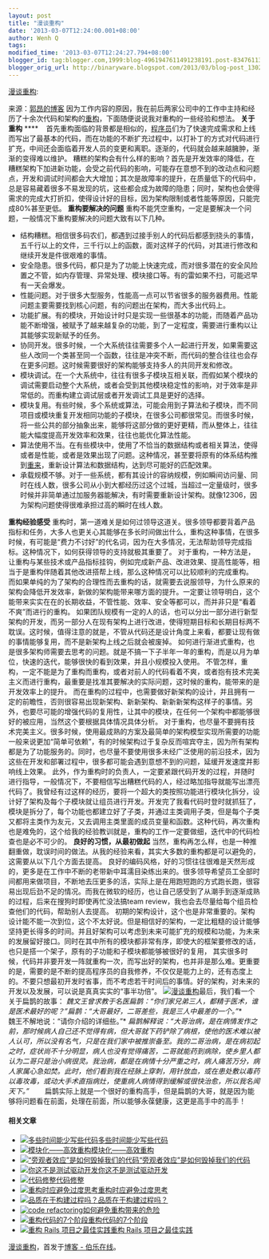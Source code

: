 ```yaml
---
layout: post
title: "漫谈重构"
date: '2013-03-07T12:24:00.001+08:00'
author: Wenh Q
tags:
modified_time: '2013-03-07T12:24:27.794+08:00'
blogger_id: tag:blogger.com,1999:blog-4961947611491238191.post-8347611348191112585
blogger_orig_url: http://binaryware.blogspot.com/2013/03/blog-post_1302.html
---
```

[漫谈重构](http://blog.jobbole.com/34962/?utm_source=rss&utm_medium=rss&utm_campaign=34962):

来源：[郭昂的博客](http://blog.sina.com.cn/s/blog_6592c40501018e9y.html)
因为工作内容的原因，我在前后两家公司中的工作中主持和经历了十余次代码和架构的[重构](http://www.amazon.cn/gp/product/B003BY6PLK/ref=as_li_qf_sp_asin_il_tl?ie=UTF8&tag=vastwork-23&linkCode=as2&camp=536&creative=3200&creativeASIN=B003BY6PLK "重构:改善既有代码的设计")，下面随便说说我对重构的一些经验和想法。
**关于重构**
****    首先重构面临的背景都是相似的，[程序员](http://blog.jobbole.com/821/ "程序员的本质")们为了快速完成需求和上线而写出了最基本的代码，而在功能的不断扩充过程中，以打补丁的方式对代码进行扩充，中间还会面临着开发人员的变更和离职。逐渐的，代码就会越来越臃肿，渐渐的变得难以维护。
糟糕的架构会有什么样的影响？首先是开发效率的降低，在糟糕架构下加进新功能，会受之前代码的影响，可能存在意想不到的改动点和问题点，开发和调试时间都会大大增加；其次是故障率的提升，在质量低下的代码中，总是容易藏着很多不易发现的坑，这些都会成为故障的隐患；同时，架构也会使得需求的完成大打折扣，使得设计好的目标，因为架构限制或者性能等原因，只能完成80%甚至更低。
**重构要解决的问题**
重构不能凭空重构，一定是要解决一个问题，一般情况下重构要解决的问题大致有以下几种。

-   结构糟糕。相信很多码农们，都遇到过接手别人的代码后都感到挠头的事情，五千行以上的文件，三千行以上的函数，面对这样子的代码，对其进行修改和继续开发是件很艰难的事情。
-   安全隐患。很多代码，都只是为了功能上快速完成，而对很多潜在的安全风险置之不管，如内存管理、异常处理、模块接口等。有的雷如果不扫，可能迟早有一天会爆发。
-   性能问题。对于很多大型服务，性能高一点可以节省很多的服务器费用。性能问题主要需要找到核心问题，有的问题出在架构，而大多出代码上。
-   功能扩展。有的模块，开始设计时只是实现一些很基本的功能，而随着产品功能不断增强，被赋予了越来越复杂的功能，到了一定程度，需要进行重构以让其能够实现新赋予的任务。
-   协同开发。很多时候，一个大系统往往需要多个人一起进行开发，如果需要这些人改同一个类甚至同一个函数，往往是冲突不断，而代码的整合往往也会存在更多问题。这时候需要很好的架构能够支持多人的共同开发和修改。
-   模块调试。在一个大系统中，往往有很多子模块互相关联，而假如某个模块的调试需要启动整个大系统，或者会受到其他模块稳定性的影响，对于效率是非常低的。而重构建立调试层或者开发调试工具是更好的选择。
-   模块复用。有些时候，多个系统或算法，可能会用到子算法和子模块，而不同项目或模块重复开发相同功能的子模块，在很多公司都很常见。而很多时候，将一些公共的部分抽象出来，能够将这部分做的更好更精，而从整体上，往往能大幅度提高开发效率和效果，往往也能优化算法性能。
-   算法使用不当。在有些模块中，使用了不恰当的数据结构或者相关算法，使得或者是性能，或者是效果出现了问题。这种情况，甚至要将原有的体系结构推到[重来](http://www.amazon.cn/gp/product/B0048EKQS0/ref=as_li_qf_sp_asin_il_tl?ie=UTF8&tag=vastwork-23&linkCode=as2&camp=536&creative=3200&creativeASIN=B0048EKQS0 "重来")，重新设计算法和数据结构，达到尽可能好的匹配效果。
-   承载规模不够。对于一些系统，都有其设计的容纳规模，例如瞬间访问量、同时在线人数，很多公司从小到大都经历过这个过城，当超过一定量级时，很多时候并非简单通过加服务器能解决，有时需要重新设计架构。就像12306，因为架构问题使得很难承担过高的瞬时在线人数。

**重构经验感受**
重构时，第一道难关是如何过领导这道关。很多领导都要背着产品指标和任务，大多人也更关心其能够在多长时间做出什么，重构这种事情，在很多时候，有可能是“费力不讨好”的代名词，因为在大多情况，无法帮助领导完成指标。这种情况下，如何获得领导的支持就极其重要了。
对于重构，一种方法是，让重构与某些技术或产品指标挂钩，例如完成新产品、改进效果、提高性能等，相当于是重构伴随着其他改进搭帮上线，那么这种情况可以比较顺利的完成重构。
而如果单纯的为了架构的合理性而去重构的话，就需要去说服领导，为什么原来的架构会降低开发效率，新做的架构能带来哪方面的提升。一定要让领导明白，这个能带来实实在在的长期收益，不管性能、效率、安全等都可以，而并非只是“看着不爽”而进行的重构。
如果团队规模有一定的人的话，也可以分出一部分进行新型架构的开发，而另一部分人在现有架构上进行改进，使得短期目标和长期目标两不耽误。这时候，值得注意的就是，不管从代码还是设计角度上来看，都要让现有做的事情能够复用，而不是新架构上线之后就会被废掉。
如何进行渐进式重构，也是很多架构师需要去思考的问题。就是不搞一下子半年一年的重构，而是以月为单位，快速的迭代，能够很快的看到效果，并且小规模投入使用。
不管怎样，重构，一定不能是为了重构而重构，或者对前人的代码看着不爽，或者抱有技术完美主义而进行重构，最重要是找准其要解决的实际问题，这时候的重构，能带来的是开发效率上的提升。
而在重构的过程中，也需要做好新架构的设计，并且拥有一定的前瞻性，否则很容易出现新架构、新新架构、新新新架构这样子的事情。另外，也要尽可能的增强代码的复用性，让其中的模块，在任何一个架构中都能够很好的被应用，当然这个要根据具体情况具体分析。
对于重构，也尽量不要拥有技术完美主义。很多时候，使用最成熟的方案及最简单的架构模型实现所需要的功能一般来说更加“简单可依赖”，有的时候架构过于复杂反而喧宾夺主，因为所有架构都是为了功能服务的。同时，也尽量不要使用很多未经广泛使用的前沿技术，因为这些在开发和部署过程中，很多都可能会遇到意想不到的问题，延缓开发速度并影响线上效果。
此外，作为重构时的负责人，一定要紧跟代码开发的过程，并随时进行指导，一般情况下，不要相信写出糟糕代码的人，经过略加指导就能写出漂亮代码了。我曾经有过这样的经历，要将一个超大的类按照功能进行模块化拆分，设计好了架构及每个子模块就让组员进行开发。开发完了我看代码时登时就抓狂了，模块是拆分了，每个功能也都建立好了子类，并通过主类调用子类，但是每个子类又都将主类作为友元，又去调用主类里面的成员变量和函数。这种代码，再次重构也是难免的，这个给我的经验教训就是，重构的工作一定要做细，迭代中的代码检查也是必不可少的。
**良好的习惯，从最初做起**
当然，重构再怎么样，也是一种推翻重做，耽误时间的做法。从我的经验来看，其实大多数的重构都是可以避免的，这需要从以下几个方面去提高。
良好的编码风格，好的习惯往往很难是天然形成的，更多是在工作中不断的老带新中耳濡目染练出来的。很多领导希望员工全部时间都用来做项目，不断地去压更多的活，实际上是在用跑短跑的方式跑长跑，很容易出现后劲不足的情况。而我在微软的经历，也让自己感受到了从潮手到逐渐成熟的过程，后来在搜狗时即使再忙没法搞team review，我也会去尽量给每个组员检查他们的代码，帮助别人去提高。
初期的架构设计，这个也是非常重要的。架构设计能不能一次到位，这个不太好说。但是相信好的架构，一定比粗糙的设计能够坚持更长得多的时间。并且好架构可以考虑到未来可能扩充的规模和功能，为未来的发展留好接口。同时在其中所有的模块都非常有序，即使大的框架要修改的话，也只是搭一个架子，原有的子功能和子模块都能够被很好的复用，
其实很多时候，代码并非要开发一阵就重构一次，而写出好的架构，也并非是那么难。更重要的是，需要的是不断的提高程序员的自我修养，不仅仅是能力上的，还有态度上的。不要只想最初开发时省事，而不考虑若干时间后的事情。好的架构，对未来的开发以及发展，可以说是真真实实的“事半功倍”。
[![漫谈重构](http://blog.jobbole.com/wp-content/uploads/2013/03/110.png "漫谈重构")](http://blog.jobbole.com/wp-content/uploads/2013/03/110.png "漫谈重构")最后，我们看一个关于扁鹊的故事：
*魏文王曾求教于名医扁鹊：“你们家兄弟三人，都精于医术，谁是医术最好的呢？”扁鹊：“大哥最好，二哥差些，我是三人中最差的一个。”**　　魏王不解地说：“请你介绍的详细些。”*
*扁鹊解释说：“大哥治病，是在病情发作之前，那时候病人自己还不觉得有病，但大哥就下药铲除了病根，使他的医术难以被人认可，所以没有名气，只是在我们家中被推崇备至。我的二哥治病，是在病初起之时，症状尚不十分明显，病人也没有觉得痛苦，二哥就能药到病除，使乡里人都认为二哥只是治小病很灵。我治病，都是在病情十分严重之时，病人痛苦万分，病人家属心急如焚。此时，他们看到我在经脉上穿刺，用针放血，或在患处敷以毒药以毒攻毒，或动大手术直指病灶，使重病人病情得到缓解或很快治愈，所以我名闻天下。”*       
扁鹊实际上就是一个很好的重构高手，但是扁鹊的大哥，就是因为能够将问题看在前面，处理在前面，所以能够永葆健康，这更是高手中的高手！

#### 相关文章

-   [![多些时间能少写些代码](http://blog.jobbole.com/wp-content/uploads/2011/11/programming-languages.png)](http://blog.jobbole.com/1568/)[多些时间能少写些代码](http://blog.jobbole.com/1568/)
-   [![模块化——高效重构](http://blog.jobbole.com/wp-content/uploads/2012/06/Modular-efficient-reconstruction-150x150.jpg)](http://blog.jobbole.com/22082/)[模块化——高效重构](http://blog.jobbole.com/22082/)
-   [![“旁观者效应”是如何毁掉我们的代码](http://blog.jobbole.com/wp-content/uploads/2012/09/20070310041641Crime-150x150.jpg)](http://blog.jobbole.com/28779/)[“旁观者效应”是如何毁掉我们的代码](http://blog.jobbole.com/28779/)
-   [![你这不是测试驱动开发](http://blog.jobbole.com/wp-content/plugins/wordpress-23-related-posts-plugin/static/thumbs/7.jpg)](http://blog.jobbole.com/1315/)[你这不是测试驱动开发](http://blog.jobbole.com/1315/)
-   [![代码修整](http://blog.jobbole.com/wp-content/plugins/wordpress-23-related-posts-plugin/static/thumbs/10.jpg)](http://blog.jobbole.com/1378/)[代码修整](http://blog.jobbole.com/1378/)
-   [![重构时应避免过度思考](http://blog.jobbole.com/wp-content/uploads/2011/11/software-development-logo.jpg)](http://blog.jobbole.com/13087/)[重构时应避免过度思考](http://blog.jobbole.com/13087/)
-   [![品质在于构建过程吗？](http://blog.jobbole.com/wp-content/plugins/wordpress-23-related-posts-plugin/static/thumbs/4.jpg)](http://blog.jobbole.com/1524/)[品质在于构建过程吗？](http://blog.jobbole.com/1524/)
-   [![code
    refactoring](http://blog.jobbole.com/wp-content/uploads/2012/11/code-refactoring-150x150.gif)](http://blog.jobbole.com/30049/)[如何避免重构带来的危险](http://blog.jobbole.com/30049/)
-   [![重构代码的7个阶段](http://blog.jobbole.com/wp-content/plugins/wordpress-23-related-posts-plugin/static/thumbs/25.jpg)](http://blog.jobbole.com/1258/)[重构代码的7个阶段](http://blog.jobbole.com/1258/)
-   [![重构 Rails
    项目之最佳实践](http://uploads.makevoid.com/rails-stackoverflow.png)](http://blog.jobbole.com/34890/)[重构
    Rails 项目之最佳实践](http://blog.jobbole.com/34890/)

[漫谈重构](http://blog.jobbole.com/34962/)，首发于[博客 -
伯乐在线](http://blog.jobbole.com/)。
